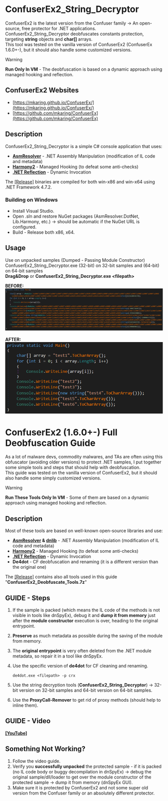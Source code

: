 # ConfuserEx2_String_Decryptor
ConfuserEx2 is the latest version from the Confuser family → An open-source, free protector for .NET applications.<br/>
ConfuserEx2_String_Decryptor deobfuscates constants protection, targeting **string** objects and **char[]** arrays.<br/>
This tool was tested on the vanilla version of ConfuserEx2 (ConfuserEx 1.6.0+-), but it should also handle some customized versions.
> [!WARNING]
> **Run Only In VM** - The deobfuscation is based on a dynamic approach using managed hooking and reflection.<br/>

## ConfuserEx2 Websites
- [https://mkaring.github.io/ConfuserEx/](https://mkaring.github.io/ConfuserEx/)
- [https://github.com/mkaring/ConfuserEx](https://github.com/mkaring/ConfuserEx)

## Description
ConfuserEx2_String_Decryptor is a simple C# console application that uses: 
- **[AsmResolver](https://github.com/Washi1337/AsmResolver)** - .NET Assembly Manipulation (modification of IL code and metadata)
- **[Harmony2](https://github.com/pardeike/Harmony)** - Managed Hooking (to defeat some anti-checks)
- **[.NET Reflection](https://learn.microsoft.com/en-us/dotnet/framework/reflection-and-codedom/reflection)** - Dynamic Invocation

The [[Release]](https://github.com/Dump-GUY/ConfuserEx2_String_Decryptor/releases) binaries are compiled for both win-x86 and win-x64 using .NET Framework 4.7.2.<br/>

### Building on Windows
- Install Visual Studio.<br/>
- Open .sln and restore NuGet packages (AsmResolver.DotNet, Lib.Harmony, etc.) → should be automatic if the NuGet URL is configured.<br/>
- Build - Release both x86, x64.<br/>

## Usage
Use on unpacked samples (Dumped - Passing Module Constructor)<br/>
ConfuserEx2_String_Decryptor.exe (32-bit) on 32-bit samples and (64-bit) on 64-bit samples<br/>
**Drag&Drop** or **ConfuserEx2_String_Decryptor.exe \<filepath\>**<br/>

**BEFORE:**<br/>
![](Media/Before.png)<br/><br/>
**AFTER:**<br/>
![](Media/After.png)<br/>

# ConfuserEx2 (1.6.0+-) Full Deobfuscation Guide
As a lot of malware devs, commodity malwares, and TAs are often using this obfuscator (avoiding older versions) to protect .NET samples, I put together some simple tools and steps that should help with deobfuscation.<br/>
This guide was tested on the vanilla version of ConfuserEx2, but it should also handle some simply customized versions.<br/>
> [!WARNING]
> **Run These Tools Only In VM** - Some of them are based on a dynamic approach using managed hooking and reflection.<br/>

## Description
Most of these tools are based on well-known open-source libraries and use:
- **[AsmResolver](https://github.com/Washi1337/AsmResolver) & [dnlib](https://github.com/0xd4d/dnlib)** - .NET Assembly Manipulation (modification of IL code and metadata)
- **[Harmony2](https://github.com/pardeike/Harmony)** - Managed Hooking (to defeat some anti-checks)
- **[.NET Reflection](https://learn.microsoft.com/en-us/dotnet/framework/reflection-and-codedom/reflection)** - Dynamic Invocation
- **De4dot** - CF deobfuscation and renaming (it is a different version than the original one)

The [[Release]](https://github.com/Dump-GUY/ConfuserEx2_String_Decryptor/releases) contains also all tools used in this guide "**ConfuserEx2_Deobfuscate_Tools.7z**" <br/>


## GUIDE - Steps

1. If the sample is packed (which means the IL code of the methods is not visible in tools like dnSpyEx), debug it and **dump it from memory** just after the **module constructor** execution is over, heading to the original entrypoint.
2. **Preserve** as much metadata as possible during the saving of the module from memory.
3. The **original entrypoint** is very often deleted from the .NET module metadata, so repair it in a tool like dnSpyEx.
4. Use the specific version of **de4dot** for CF cleaning and renaming.
    
    ```
    de4dot.exe <filepath> -p crx
    ```
    
5. Use the string decryption tools (**ConfuserEx2_String_Decryptor**) → 32-bit version on 32-bit samples and 64-bit version on 64-bit samples.
6. Use the **ProxyCall-Remover** to get rid of proxy methods (should help to inline them).

## GUIDE - Video
**[[YouTube]](https://github.com/Dump-GUY/ConfuserEx2_String_Decryptor/releases)**

## Something Not Working?

1. Follow the video guide.
2. Verify you **successfully unpacked** the protected sample - if it is packed (no IL code body or buggy decompilation in dnSpyEx) → debug the original sample/dll/loader to get over the module constructor of the protected sample → dump it from memory (dnSpyEx GUI).
3. Make sure it is protected by ConfuserEx2 and not some super old version from the Confuser family or an absolutely different protector.

